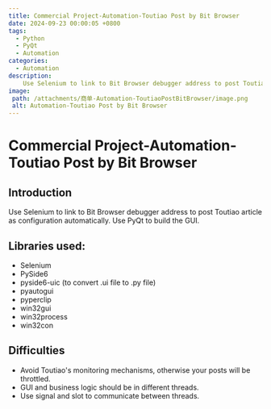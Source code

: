```yaml
---
title: Commercial Project-Automation-Toutiao Post by Bit Browser
date: 2024-09-23 00:00:05 +0800
tags:
  - Python
  - PyQt
  - Automation
categories:
  - Automation
description: 
    Use Selenium to link to Bit Browser debugger address to post Toutiao article as configuration automatically. Use PyQt to build the GUI.
image:
 path: /attachments/商单-Automation-ToutiaoPostBitBrowser/image.png
 alt: Automation-Toutiao Post by Bit Browser
---
```


# Commercial Project-Automation-Toutiao Post by Bit Browser

## Introduction
Use Selenium to link to Bit Browser debugger address to post Toutiao article as configuration automatically. Use PyQt to build the GUI.

## Libraries used:
* Selenium
* PySide6
* pyside6-uic (to convert .ui file to .py file)
* pyautogui
* pyperclip
* win32gui
* win32process
* win32con

## Difficulties

* Avoid Toutiao's monitoring mechanisms, otherwise your posts will be throttled.
* GUI and business logic should be in different threads.
* Use signal and slot to communicate between threads.
